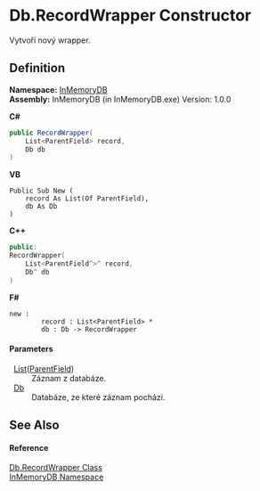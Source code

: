 # Db.RecordWrapper Constructor


Vytvoří nový wrapper.



## Definition
**Namespace:** <a href="https://gitlab.mff.cuni.cz/teaching/nprg031/2022-summer/student-telcerj/-/tree/master/InMemoryDB/Help/044e8d7f-0f94-a8b4-bd65-529f6359fdf7">InMemoryDB</a>  
**Assembly:** InMemoryDB (in InMemoryDB.exe) Version: 1.0.0

**C#**
``` C#
public RecordWrapper(
	List<ParentField> record,
	Db db
)
```
**VB**
``` VB
Public Sub New ( 
	record As List(Of ParentField),
	db As Db
)
```
**C++**
``` C++
public:
RecordWrapper(
	List<ParentField^>^ record, 
	Db^ db
)
```
**F#**
``` F#
new : 
        record : List<ParentField> * 
        db : Db -> RecordWrapper
```



#### Parameters
<dl><dt>  <a href="https://gitlab.mff.cuni.cz/teaching/nprg031/2022-summer/student-telcerj/-/tree/master/InMemoryDB/Help/https://learn.microsoft.com/dotnet/api/system.collections.generic.list-1" target="_blank" rel="noopener noreferrer">List</a>(<a href="https://gitlab.mff.cuni.cz/teaching/nprg031/2022-summer/student-telcerj/-/tree/master/InMemoryDB/Help/5461e5eb-5405-4cba-b818-6e7fd22b84dd">ParentField</a>)</dt><dd>Záznam z databáze.</dd><dt>  <a href="https://gitlab.mff.cuni.cz/teaching/nprg031/2022-summer/student-telcerj/-/tree/master/InMemoryDB/Help/072256a6-4e86-2a0a-723b-934e64bcdb43">Db</a></dt><dd>Databáze, ze které záznam pochází.</dd></dl>

## See Also


#### Reference
<a href="https://gitlab.mff.cuni.cz/teaching/nprg031/2022-summer/student-telcerj/-/tree/master/InMemoryDB/Help/15d1f56f-3dc8-30e2-1769-44c8b9a97dea">Db.RecordWrapper Class</a>  
<a href="https://gitlab.mff.cuni.cz/teaching/nprg031/2022-summer/student-telcerj/-/tree/master/InMemoryDB/Help/044e8d7f-0f94-a8b4-bd65-529f6359fdf7">InMemoryDB Namespace</a>  
